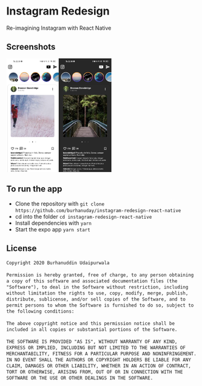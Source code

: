 # Instagram Redesign

Re-imagining Instagram with React Native

## Screenshots
<img src="screenshots/day-mode.jpeg" height="300em" /><img src="screenshots/night-mode.jpeg" height="300em" />

## To run the app
- Clone the repository with `git clone  https://github.com/burhanuday/instagram-redesign-react-native`
- cd into the folder `cd instagram-redesign-react-native`
- Install dependencies with `yarn`
- Start the expo app `yarn start`

## License
```
Copyright 2020 Burhanuddin Udaipurwala

Permission is hereby granted, free of charge, to any person obtaining a copy of this software and associated documentation files (the "Software"), to deal in the Software without restriction, including without limitation the rights to use, copy, modify, merge, publish, distribute, sublicense, and/or sell copies of the Software, and to permit persons to whom the Software is furnished to do so, subject to the following conditions:

The above copyright notice and this permission notice shall be included in all copies or substantial portions of the Software.

THE SOFTWARE IS PROVIDED "AS IS", WITHOUT WARRANTY OF ANY KIND, EXPRESS OR IMPLIED, INCLUDING BUT NOT LIMITED TO THE WARRANTIES OF MERCHANTABILITY, FITNESS FOR A PARTICULAR PURPOSE AND NONINFRINGEMENT. IN NO EVENT SHALL THE AUTHORS OR COPYRIGHT HOLDERS BE LIABLE FOR ANY CLAIM, DAMAGES OR OTHER LIABILITY, WHETHER IN AN ACTION OF CONTRACT, TORT OR OTHERWISE, ARISING FROM, OUT OF OR IN CONNECTION WITH THE SOFTWARE OR THE USE OR OTHER DEALINGS IN THE SOFTWARE.
```